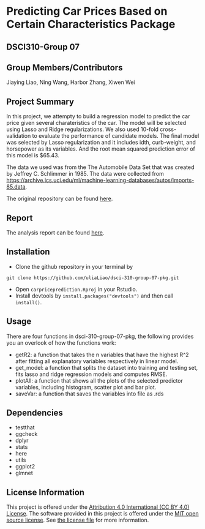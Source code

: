 # Predicting Car Prices Based on Certain Characteristics Package

## DSCI310-Group 07

## Group Members/Contributors
Jiaying Liao, Ning Wang, Harbor Zhang, Xiwen Wei

## Project Summary

In this project, we attempty to build a regression model to predict the car price given several charateristics of the car. The model will be selected using Lasso and Ridge regularizations. We also used 10-fold cross-validation to evaluate the performance of candidate models. The final model was selected by Lasso regularization and it includes idth, curb-weight, and horsepower as its variables. And the root mean squared prediction error of this model is $65.43.

The data we used was from the The Automobile Data Set that was created by Jeffrey C. Schlimmer in 1985. The data were collected from <https://archive.ics.uci.edu/ml/machine-learning-databases/autos/imports-85.data>.

The original repository can be found [here](https://github.com/wxw1026/dsci-310-group-07).


## Report

The analysis report can be found [here](https://github.com/wxw1026/dsci-310-group-07/blob/main/analysis/report.pdf).

## Installation

* Clone the github repository in your terminal by
```
git clone https://github.com/uliaLiao/dsci-310-group-07-pkg.git
```
* Open `carpriceprediction.Rproj` in your Rstudio.
* Install devtools by `install.packages("devtools")` and then call `install()`. 


## Usage
There are four functions in dsci-310-group-07-pkg, the following provides you an overlook of how the functions work:
* getR2: a function that takes the n variables that have the highest R^2 after fitting all explanatory variables respectively in linear model.
* get_model: a function that splits the dataset into training and testing set, fits lasso and ridge regression models and computes RMSE.
* plotAll: a function that shows all the plots of the selected predictor variables, including histogram, scatter plot and bar plot.
* saveVar: a function that saves the variables into file as .rds

## Dependencies
* testthat
* ggcheck
* dplyr
* stats
* here
* utils
* ggplot2
* glmnet

## License Information

This project is offered under 
the [Attribution 4.0 International (CC BY 4.0) License](https://creativecommons.org/licenses/by/4.0/).
The software provided in this project is offered under the [MIT open source license](https://opensource.org/licenses/MIT). See [the license file](LICENSE.md) for more information. 
